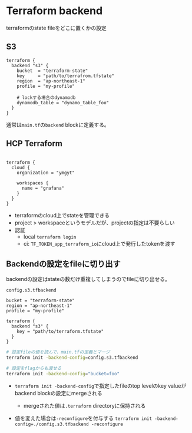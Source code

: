 # Terraform backend

terraformのstate fileをどこに置くかの設定

## S3

```hcl
terraform {
  backend "s3" {
    bucket  = "terraform-state"
    key     = "path/to/terrafrom.tfstate"
    region  = "ap-northeast-1"
    profile = "my-profile"

    # lockする場合のdynamodb
    dynamodb_table = "dynamo_table_foo"
  }
}
```

通常は`main.tf`の`backend` blockに定義する。  

## HCP Terraform

```hcl

terraform {
  cloud {
    organization = "ymgyt"

    workspaces {
      name = "grafana"
    }
  }
}
```

* terraformのcloud上でstateを管理できる
* project > workspaceというモデルだが、projectの指定は不要らしい
* 認証
  * local `terraform login`
  * ci: `TF_TOKEN_app_terraform_io`にcloud上で発行したtokenを渡す

## Backendの設定をfileに切り出す

backendの設定はstateの数だけ重複してしまうのでfileに切り出せる。  

`config.s3.tfbackend`
```hcl
bucket = "terraform-state"
region = "ap-northeast-1"
profile = "my-profile"
```

```hcl
terraform {
  backend "s3" {
    key = "path/to/terraform.tfstate"
  }
}
```

```sh
# 設定fileの値を読んで、main.tfの定義とマージ
terraform init -backend-config=config.s3.tfbackend

# 設定をflagからも渡せる
terraform init -backend-config="bucket=foo"
```


* `terraform init -backend-config`で指定したfileのtop levelのkey valueがbackend blockの設定にmergeされる
  * mergeされた値は`.terraform` directoryに保持される

* 値を変えた場合は`-reconfigure`を付与する
  `terraform init -backend-config=./config.s3.tfbackend -reconfigure`
